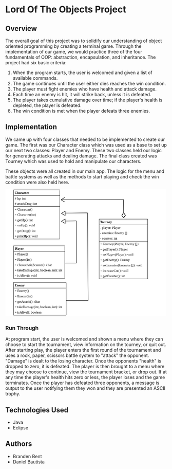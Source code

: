 # Lord Of The Objects Project

## Overview
The overall goal of this project was to solidify our understanding of object oriented programming by creating a terminal game. Through the implementation of our game, we would practice three of the four fundamentals of OOP: abstraction, encapsulation, and inheritance. The project had six basic criteria:
1. When the program starts, the user is welcomed and given a list of available commands.
2. The game continues until the user either dies reaches the win condition.
3. The player must fight enemies who have health and attack damage.
4. Each time an enemy is hit, it will strike back, unless it is defeated.
5. The player takes cumulative damage over time; if the player's health is depleted, the player is defeated.
6. The win condition is met when the player defeats three enemies.

## Implementation

We came up with four classes that needed to be implemented to create our game. The first was our Character class which was used as a base to set up our next two classes: Player and Enemy. These two classes held our logic for generating attacks and dealing damage. The final class created was Tourney which was used to hold and manipulate our characters.

These objects were all created in our main app. The logic for the menu and battle systems as well as the methods to start playing and check the win condition were also held here.

<img src="https://github.com/guam68/LordOfTheObjectsProject/blob/master/static/ULM.png" alt="ULM" width="500"/>


### Run Through

At program start, the user is welcomed and shown a menu where they can choose to start the tournament, view information on the tourney, or quit out. After starting play, the player enters the first round of the tournament and uses a rock, paper, scissors battle system to "attack" the opponent. "Damage" is dealt to the losing character. Once the opponents "health" is dropped to zero, it is defeated. The player is then brought to a menu where they may choose to continue, view the tournament bracket, or drop out. If at any time the player's health hits zero or less, the player loses and the game terminates. Once the player has defeated three opponents, a message is output to the user notifying them they won and they are presented an ASCII trophy. 

## Technologies Used
- Java
- Eclipse

## Authors
- Branden Bent
- Daniel Bautista
